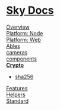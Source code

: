 <!--- This Crypto was auto-generated using "npx sky readme" --> 

# [Sky Docs](/README.md)

[Overview](..%2Fdocs%2Foverview%2FOverview.md)   
[Platform: Node](..%2F%40node%2FPlatform%3A%20Node.md)   
[Platform: Web](..%2F%40web%2FPlatform%3A%20Web.md)   
[Ables](..%2Fables%2FAbles.md)   
[cameras](..%2Fcameras%2Fcameras.md)   
[components](..%2Fcomponents%2Fcomponents.md)   
**[Crypto](..%2Fcrypto%2FCrypto.md)**   
* [sha256](..%2Fcrypto%2Fsha256%2Fsha256.md)
  
[Features](..%2Ffeatures%2FFeatures.md)   
[Helpers](..%2Fhelpers%2FHelpers.md)   
[Standard](..%2Fstandard%2FStandard.md)   